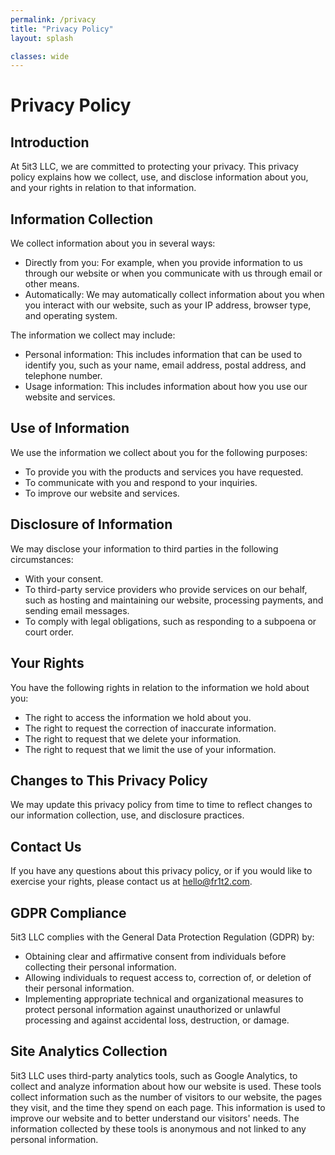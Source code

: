 ```yaml
---
permalink: /privacy
title: "Privacy Policy"
layout: splash

classes: wide
---
```


# Privacy Policy

## Introduction

At 5it3 LLC, we are committed to protecting your privacy. This privacy policy explains how we collect, use, and disclose information about you, and your rights in relation to that information.

## Information Collection

We collect information about you in several ways:

- Directly from you: For example, when you provide information to us through our website or when you communicate with us through email or other means.
- Automatically: We may automatically collect information about you when you interact with our website, such as your IP address, browser type, and operating system.

The information we collect may include:

- Personal information: This includes information that can be used to identify you, such as your name, email address, postal address, and telephone number.
- Usage information: This includes information about how you use our website and services.

## Use of Information

We use the information we collect about you for the following purposes:

- To provide you with the products and services you have requested.
- To communicate with you and respond to your inquiries.
- To improve our website and services.

## Disclosure of Information

We may disclose your information to third parties in the following circumstances:

- With your consent.
- To third-party service providers who provide services on our behalf, such as hosting and maintaining our website, processing payments, and sending email messages.
- To comply with legal obligations, such as responding to a subpoena or court order.

## Your Rights

You have the following rights in relation to the information we hold about you:

- The right to access the information we hold about you.
- The right to request the correction of inaccurate information.
- The right to request that we delete your information.
- The right to request that we limit the use of your information.

## Changes to This Privacy Policy

We may update this privacy policy from time to time to reflect changes to our information collection, use, and disclosure practices.

## Contact Us

If you have any questions about this privacy policy, or if you would like to exercise your rights, please contact us at hello@fr1t2.com.

## GDPR Compliance

5it3 LLC complies with the General Data Protection Regulation (GDPR) by:

- Obtaining clear and affirmative consent from individuals before collecting their personal information.
- Allowing individuals to request access to, correction of, or deletion of their personal information.
- Implementing appropriate technical and organizational measures to protect personal information against unauthorized or unlawful processing and against accidental loss, destruction, or damage.

## Site Analytics Collection

5it3 LLC uses third-party analytics tools, such as Google Analytics, to collect and analyze information about how our website is used. These tools collect information such as the number of visitors to our website, the pages they visit, and the time they spend on each page. This information is used to improve our website and to better understand our visitors' needs. The information collected by these tools is anonymous and not linked to any personal information.
